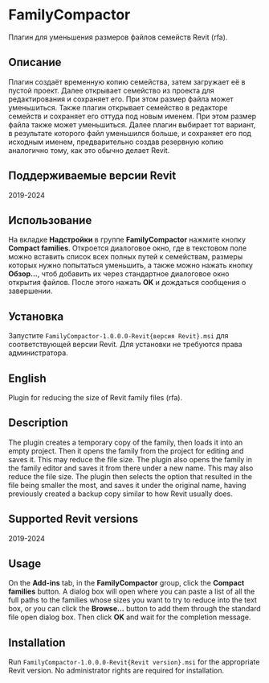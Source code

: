 # FamilyCompactor

Плагин для уменьшения размеров файлов семейств Revit (rfa).

## Описание

Плагин создаёт временную копию семейства, затем загружает её в пустой проект. Далее открывает семейство из проекта для редактирования и сохраняет его. При этом размер файла может уменьшиться.
Также плагин открывает семейство в редакторе семейств и сохраняет его оттуда под новым именем. При этом размер файла также может уменьшиться.
Далее плагин выбирает тот вариант, в результате которого файл уменьшился больше, и сохраняет его под исходным именем, предварительно создав резервную копию аналогично тому, как это обычно делает Revit.

## Поддерживаемые версии Revit

2019-2024

## Использование

На вкладке **Надстройки** в группе **FamilyCompactor** нажмите кнопку **Compact families**. Откроется диалоговое окно, где в текстовом поле можно вставить список всех полных путей к семействам, размеры которых нужно попытаться уменьшить, а также можно нажать кнопку **Обзор...**, чтоб добавить их через стандартное диалоговое окно открытия файлов. После этого нажать **OK** и дождаться сообщения о завершении.

## Установка

Запустите `FamilyCompactor-1.0.0.0-Revit{версия Revit}.msi` для соответствующей версии Revit. Для установки не требуются права администратора.

## English

Plugin for reducing the size of Revit family files (rfa).

## Description

The plugin creates a temporary copy of the family, then loads it into an empty project. Then it opens the family from the project for editing and saves it. This may reduce the file size.
The plugin also opens the family in the family editor and saves it from there under a new name. This may also reduce the file size.
The plugin then selects the option that resulted in the file being smaller the most, and saves it under the original name, having previously created a backup copy similar to how Revit usually does.

## Supported Revit versions

2019-2024

## Usage

On the **Add-ins** tab, in the **FamilyCompactor** group, click the **Compact families** button. A dialog box will open where you can paste a list of all the full paths to the families whose sizes you want to try to reduce into the text box, or you can click the **Browse...** button to add them through the standard file open dialog box. Then click **OK** and wait for the completion message.

## Installation

Run `FamilyCompactor-1.0.0.0-Revit{Revit version}.msi` for the appropriate Revit version. No administrator rights are required for installation.